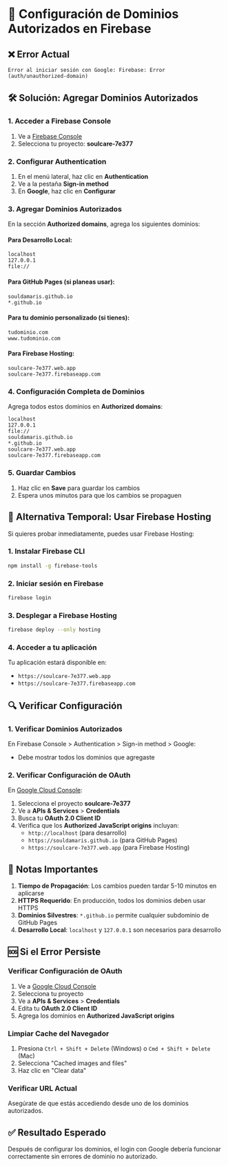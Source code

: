 # 🔧 Configuración de Dominios Autorizados en Firebase

## ❌ Error Actual
```
Error al iniciar sesión con Google: Firebase: Error (auth/unauthorized-domain)
```

## 🛠️ Solución: Agregar Dominios Autorizados

### 1. Acceder a Firebase Console
1. Ve a [Firebase Console](https://console.firebase.google.com/)
2. Selecciona tu proyecto: **soulcare-7e377**

### 2. Configurar Authentication
1. En el menú lateral, haz clic en **Authentication**
2. Ve a la pestaña **Sign-in method**
3. En **Google**, haz clic en **Configurar**

### 3. Agregar Dominios Autorizados
En la sección **Authorized domains**, agrega los siguientes dominios:

#### Para Desarrollo Local:
```
localhost
127.0.0.1
file://
```

#### Para GitHub Pages (si planeas usar):
```
souldamaris.github.io
*.github.io
```

#### Para tu dominio personalizado (si tienes):
```
tudominio.com
www.tudominio.com
```

#### Para Firebase Hosting:
```
soulcare-7e377.web.app
soulcare-7e377.firebaseapp.com
```

### 4. Configuración Completa de Dominios
Agrega todos estos dominios en **Authorized domains**:

```
localhost
127.0.0.1
file://
souldamaris.github.io
*.github.io
soulcare-7e377.web.app
soulcare-7e377.firebaseapp.com
```

### 5. Guardar Cambios
1. Haz clic en **Save** para guardar los cambios
2. Espera unos minutos para que los cambios se propaguen

## 🚀 Alternativa Temporal: Usar Firebase Hosting

Si quieres probar inmediatamente, puedes usar Firebase Hosting:

### 1. Instalar Firebase CLI
```bash
npm install -g firebase-tools
```

### 2. Iniciar sesión en Firebase
```bash
firebase login
```

### 3. Desplegar a Firebase Hosting
```bash
firebase deploy --only hosting
```

### 4. Acceder a tu aplicación
Tu aplicación estará disponible en:
- `https://soulcare-7e377.web.app`
- `https://soulcare-7e377.firebaseapp.com`

## 🔍 Verificar Configuración

### 1. Verificar Dominios Autorizados
En Firebase Console > Authentication > Sign-in method > Google:
- Debe mostrar todos los dominios que agregaste

### 2. Verificar Configuración de OAuth
En [Google Cloud Console](https://console.cloud.google.com/):
1. Selecciona el proyecto **soulcare-7e377**
2. Ve a **APIs & Services** > **Credentials**
3. Busca tu **OAuth 2.0 Client ID**
4. Verifica que los **Authorized JavaScript origins** incluyan:
   - `http://localhost` (para desarrollo)
   - `https://souldamaris.github.io` (para GitHub Pages)
   - `https://soulcare-7e377.web.app` (para Firebase Hosting)

## 📝 Notas Importantes

1. **Tiempo de Propagación**: Los cambios pueden tardar 5-10 minutos en aplicarse
2. **HTTPS Requerido**: En producción, todos los dominios deben usar HTTPS
3. **Dominios Silvestres**: `*.github.io` permite cualquier subdominio de GitHub Pages
4. **Desarrollo Local**: `localhost` y `127.0.0.1` son necesarios para desarrollo

## 🆘 Si el Error Persiste

### Verificar Configuración de OAuth
1. Ve a [Google Cloud Console](https://console.cloud.google.com/)
2. Selecciona tu proyecto
3. Ve a **APIs & Services** > **Credentials**
4. Edita tu **OAuth 2.0 Client ID**
5. Agrega los dominios en **Authorized JavaScript origins**

### Limpiar Cache del Navegador
1. Presiona `Ctrl + Shift + Delete` (Windows) o `Cmd + Shift + Delete` (Mac)
2. Selecciona "Cached images and files"
3. Haz clic en "Clear data"

### Verificar URL Actual
Asegúrate de que estás accediendo desde uno de los dominios autorizados.

## ✅ Resultado Esperado
Después de configurar los dominios, el login con Google debería funcionar correctamente sin errores de dominio no autorizado.
